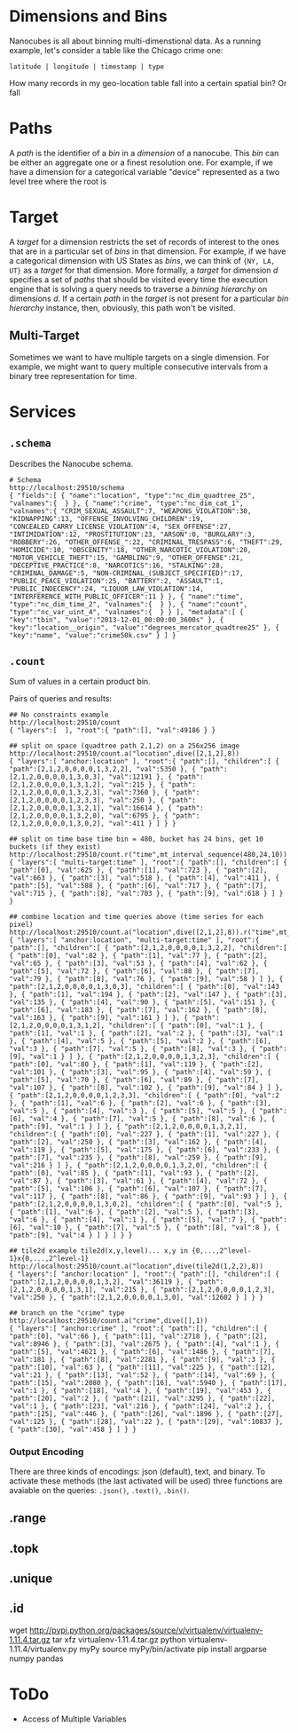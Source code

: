 # Dimensions and Bins

Nanocubes is all about binning multi-dimenstional data. As a running
example, let's consider a table like the Chicago crime one:

    latitude | longitude | timestamp | type

How many records in my geo-location table fall into a certain spatial
bin? Or fall

# Paths

A *path* is the identifier of a *bin* in a *dimension* of a
nanocube. This *bin* can be either an aggregate one or a finest
resolution one. For example, if we have a dimension for a categorical
variable "device" represented as a two level tree where the root is

# Target

A *target* for a dimension restricts the set of records of interest to
the ones that are in a particular set of *bins* in that dimension. For
example, if we have a categorical dimension with US States as *bins*,
we can think of `{NY, LA, UT}` as a *target* for that dimension. More
formally, a *target* for dimension *d* specifies a set of *paths* that
should be visited every time the execution engine that is solving a
query needs to traverse a *binning hierarchy* on dimensions *d*. If a
certain *path* in the *target* is not present for a particular *bin
hierarchy* instance, then, obviously, this path won't be visited.


## Multi-Target

Sometimes we want to have multiple targets on a single dimension. For
example, we might want to query multiple consecutive intervals from a
binary tree representation for time.

# Services

## `.schema`

Describes the Nanocube schema.

    # Schema
    http://localhost:29510/schema
    { "fields":[ { "name":"location", "type":"nc_dim_quadtree_25", "valnames":{  } }, { "name":"crime", "type":"nc_dim_cat_1", "valnames":{ "CRIM_SEXUAL_ASSAULT":7, "WEAPONS_VIOLATION":30, "KIDNAPPING":13, "OFFENSE_INVOLVING_CHILDREN":19, "CONCEALED_CARRY_LICENSE_VIOLATION":4, "SEX_OFFENSE":27, "INTIMIDATION":12, "PROSTITUTION":23, "ARSON":0, "BURGLARY":3, "ROBBERY":26, "OTHER_OFFENSE_":22, "CRIMINAL_TRESPASS":6, "THEFT":29, "HOMICIDE":10, "OBSCENITY":18, "OTHER_NARCOTIC_VIOLATION":20, "MOTOR_VEHICLE_THEFT":15, "GAMBLING":9, "OTHER_OFFENSE":21, "DECEPTIVE_PRACTICE":8, "NARCOTICS":16, "STALKING":28, "CRIMINAL_DAMAGE":5, "NON-CRIMINAL_(SUBJECT_SPECIFIED)":17, "PUBLIC_PEACE_VIOLATION":25, "BATTERY":2, "ASSAULT":1, "PUBLIC_INDECENCY":24, "LIQUOR_LAW_VIOLATION":14, "INTERFERENCE_WITH_PUBLIC_OFFICER":11 } }, { "name":"time", "type":"nc_dim_time_2", "valnames":{  } }, { "name":"count", "type":"nc_var_uint_4", "valnames":{  } } ], "metadata":[ { "key":"tbin", "value":"2013-12-01_00:00:00_3600s" }, { "key":"location__origin", "value":"degrees_mercator_quadtree25" }, { "key":"name", "value":"crime50k.csv" } ] }

## `.count`

Sum of values in a certain product bin.

Pairs of queries and results:

    ## No constraints example
    http://localhost:29510/count
    { "layers":[  ], "root":{ "path":[], "val":49186 } }

    ## split on space (quadtree path 2,1,2) on a 256x256 image
    http://localhost:29510/count.a("location",dive([2,1,2],8))
    { "layers":[ "anchor:location" ], "root":{ "path":[], "children":[ { "path":[2,1,2,0,0,0,0,1,3,2,2], "val":5350 }, { "path":[2,1,2,0,0,0,0,1,3,0,3], "val":12191 }, { "path":[2,1,2,0,0,0,0,1,3,1,2], "val":215 }, { "path":[2,1,2,0,0,0,0,1,3,2,3], "val":7360 }, { "path":[2,1,2,0,0,0,0,1,2,3,3], "val":250 }, { "path":[2,1,2,0,0,0,0,1,3,2,1], "val":16614 }, { "path":[2,1,2,0,0,0,0,1,3,2,0], "val":6795 }, { "path":[2,1,2,0,0,0,0,1,3,0,2], "val":411 } ] } }

    ## split on time base time bin = 480, bucket has 24 bins, get 10 buckets (if they exist)
    http://localhost:29510/count.r("time",mt_interval_sequence(480,24,10))
    { "layers":[ "multi-target:time" ], "root":{ "path":[], "children":[ { "path":[0], "val":625 }, { "path":[1], "val":723 }, { "path":[2], "val":663 }, { "path":[3], "val":518 }, { "path":[4], "val":411 }, { "path":[5], "val":588 }, { "path":[6], "val":717 }, { "path":[7], "val":715 }, { "path":[8], "val":703 }, { "path":[9], "val":618 } ] } }

    ## combine location and time queries above (time series for each pixel)
    http://localhost:29510/count.a("location",dive([2,1,2],8)).r("time",mt_interval_sequence(480,24,10))
    { "layers":[ "anchor:location", "multi-target:time" ], "root":{ "path":[], "children":[ { "path":[2,1,2,0,0,0,0,1,3,2,2], "children":[ { "path":[0], "val":82 }, { "path":[1], "val":77 }, { "path":[2], "val":65 }, { "path":[3], "val":53 }, { "path":[4], "val":62 }, { "path":[5], "val":72 }, { "path":[6], "val":88 }, { "path":[7], "val":79 }, { "path":[8], "val":76 }, { "path":[9], "val":58 } ] }, { "path":[2,1,2,0,0,0,0,1,3,0,3], "children":[ { "path":[0], "val":143 }, { "path":[1], "val":194 }, { "path":[2], "val":147 }, { "path":[3], "val":135 }, { "path":[4], "val":90 }, { "path":[5], "val":151 }, { "path":[6], "val":183 }, { "path":[7], "val":162 }, { "path":[8], "val":163 }, { "path":[9], "val":161 } ] }, { "path":[2,1,2,0,0,0,0,1,3,1,2], "children":[ { "path":[0], "val":1 }, { "path":[1], "val":1 }, { "path":[2], "val":2 }, { "path":[3], "val":1 }, { "path":[4], "val":5 }, { "path":[5], "val":2 }, { "path":[6], "val":3 }, { "path":[7], "val":5 }, { "path":[8], "val":3 }, { "path":[9], "val":1 } ] }, { "path":[2,1,2,0,0,0,0,1,3,2,3], "children":[ { "path":[0], "val":80 }, { "path":[1], "val":119 }, { "path":[2], "val":101 }, { "path":[3], "val":95 }, { "path":[4], "val":59 }, { "path":[5], "val":70 }, { "path":[6], "val":89 }, { "path":[7], "val":107 }, { "path":[8], "val":102 }, { "path":[9], "val":84 } ] }, { "path":[2,1,2,0,0,0,0,1,2,3,3], "children":[ { "path":[0], "val":2 }, { "path":[1], "val":6 }, { "path":[2], "val":6 }, { "path":[3], "val":5 }, { "path":[4], "val":3 }, { "path":[5], "val":5 }, { "path":[6], "val":4 }, { "path":[7], "val":5 }, { "path":[8], "val":6 }, { "path":[9], "val":1 } ] }, { "path":[2,1,2,0,0,0,0,1,3,2,1], "children":[ { "path":[0], "val":227 }, { "path":[1], "val":227 }, { "path":[2], "val":250 }, { "path":[3], "val":162 }, { "path":[4], "val":119 }, { "path":[5], "val":175 }, { "path":[6], "val":233 }, { "path":[7], "val":235 }, { "path":[8], "val":259 }, { "path":[9], "val":216 } ] }, { "path":[2,1,2,0,0,0,0,1,3,2,0], "children":[ { "path":[0], "val":85 }, { "path":[1], "val":93 }, { "path":[2], "val":87 }, { "path":[3], "val":61 }, { "path":[4], "val":72 }, { "path":[5], "val":106 }, { "path":[6], "val":107 }, { "path":[7], "val":117 }, { "path":[8], "val":86 }, { "path":[9], "val":93 } ] }, { "path":[2,1,2,0,0,0,0,1,3,0,2], "children":[ { "path":[0], "val":5 }, { "path":[1], "val":6 }, { "path":[2], "val":5 }, { "path":[3], "val":6 }, { "path":[4], "val":1 }, { "path":[5], "val":7 }, { "path":[6], "val":10 }, { "path":[7], "val":5 }, { "path":[8], "val":8 }, { "path":[9], "val":4 } ] } ] } }

    ## tile2d example tile2d(x,y,level)... x,y in {0,...,2^level-1}x{0,...,2^level-1}
    http://localhost:29510/count.a("location",dive(tile2d(1,2,2),8))
    { "layers":[ "anchor:location" ], "root":{ "path":[], "children":[ { "path":[2,1,2,0,0,0,0,1,3,2], "val":36119 }, { "path":[2,1,2,0,0,0,0,1,3,1], "val":215 }, { "path":[2,1,2,0,0,0,0,1,2,3], "val":250 }, { "path":[2,1,2,0,0,0,0,1,3,0], "val":12602 } ] } }

    ## branch on the "crime" type
    http://localhost:29510/count.a("crime",dive([],1))
    { "layers":[ "anchor:crime" ], "root":{ "path":[], "children":[ { "path":[0], "val":66 }, { "path":[1], "val":2718 }, { "path":[2], "val":8946 }, { "path":[3], "val":2675 }, { "path":[4], "val":1 }, { "path":[5], "val":4621 }, { "path":[6], "val":1486 }, { "path":[7], "val":181 }, { "path":[8], "val":2281 }, { "path":[9], "val":3 }, { "path":[10], "val":63 }, { "path":[11], "val":225 }, { "path":[12], "val":21 }, { "path":[13], "val":52 }, { "path":[14], "val":69 }, { "path":[15], "val":2080 }, { "path":[16], "val":5940 }, { "path":[17], "val":1 }, { "path":[18], "val":4 }, { "path":[19], "val":453 }, { "path":[20], "val":2 }, { "path":[21], "val":3295 }, { "path":[22], "val":1 }, { "path":[23], "val":216 }, { "path":[24], "val":2 }, { "path":[25], "val":446 }, { "path":[26], "val":1896 }, { "path":[27], "val":125 }, { "path":[28], "val":22 }, { "path":[29], "val":10837 }, { "path":[30], "val":458 } ] } }


### Output Encoding

There are three kinds of encodings: json (default), text, and
binary. To activate these methods (the last activated will be used)
three functions are avaiable on the queries: `.json()`, `.text()`,
`.bin()`.

## .range
## .topk
## .unique
## .id


wget http://pypi.python.org/packages/source/v/virtualenv/virtualenv-1.11.4.tar.gz
tar xfz virtualenv-1.11.4.tar.gz
python virtualenv-1.11.4/virtualenv.py  myPy
source myPy/bin/activate
pip install argparse numpy pandas


# ToDo

- Access of Multiple Variables






<!-- sophia@oreilly.com -->

<!--     server.port = options.query_port.getValue(); -->
    
<!--     bool json        = true; -->
<!--     bool binary      = false; -->
<!--     bool compression = true; -->
<!--     bool plain       = false; -->
    
<!--     auto json_query_handler    = std::bind(&NanocubeServer::serveQuery, this, std::placeholders::_1, json,       plain); -->
<!--     auto binary_query_handler  = std::bind(&NanocubeServer::serveQuery, this, std::placeholders::_1, binary,     plain); -->
<!--     auto json_tquery_handler   = std::bind(&NanocubeServer::serveTimeQuery, this, std::placeholders::_1, json,   plain); -->
<!--     auto binary_tquery_handler = std::bind(&NanocubeServer::serveTimeQuery, this, std::placeholders::_1, binary, plain); -->
<!--     // auto json_query_comp_handler    = std::bind(&NanocubeServer::serveQuery, this, std::placeholders::_1, json,       compression); -->
<!--     // auto json_tquery_comp_handler   = std::bind(&NanocubeServer::serveTimeQuery, this, std::placeholders::_1, json,   compression); -->
<!--     auto binary_query_comp_handler  = std::bind(&NanocubeServer::serveQuery, this, std::placeholders::_1, binary,     compression); -->
<!--     auto binary_tquery_comp_handler = std::bind(&NanocubeServer::serveTimeQuery, this, std::placeholders::_1, binary, compression); -->
<!--     auto stats_handler         = std::bind(&NanocubeServer::serveStats, this, std::placeholders::_1); -->
<!--     auto binary_schema_handler = std::bind(&NanocubeServer::serveSchema,     this, std::placeholders::_1, binary); -->
<!--     auto schema_handler        = std::bind(&NanocubeServer::serveSchema,     this, std::placeholders::_1, json); -->
<!--     auto valname_handler       = std::bind(&NanocubeServer::serveSetValname, this, std::placeholders::_1); -->
<!--     auto version_handler       = std::bind(&NanocubeServer::serveVersion,    this, std::placeholders::_1); -->
<!--     auto tbin_handler          = std::bind(&NanocubeServer::serveTBin, this, std::placeholders::_1); -->
<!--     auto summary_handler       = std::bind(&NanocubeServer::serveSummary, this, std::placeholders::_1); -->
<!--     auto graphviz_handler      = std::bind(&NanocubeServer::serveGraphViz, this, std::placeholders::_1); -->
<!--     auto timing_handler        = std::bind(&NanocubeServer::serveTiming, this, std::placeholders::_1); -->
<!--     auto tile_handler         = std::bind(&NanocubeServer::serveTile, this, std::placeholders::_1); -->
    









<!-- # API 1 -->

<!-- http://nanocubes.net/nanocube/14/tile/4/8/7/10/0/10000000000/ -->
<!-- http://nanocubes.net/nanocube/14/query/region/0/0/0/1/1/where/hour_of_day=05 -->

<!-- # API 2 -->

<!-- http://lion5.research.att.com:29527/query/time=16224:8392:1/src=<qaddr(999,829,10),qaddr(0,829,10),qaddr(0,460,10),qaddr(999,460,10)>/@device=255+1 -->

<!-- # API 3 -->

